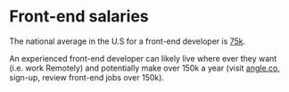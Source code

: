 # Front-end salaries

The national average in the U.S for a front-end developer is [75k](http://www.glassdoor.com/Salaries/front-end-web-developer-salary-SRCH_KO0,23.htm). 

An experienced front-end developer can likely live where ever they want (i.e. work Remotely) and potentially make over 150k a year (visit [angle.co](https://angel.co/jobs), sign-up, review front-end jobs over 150k).












 






